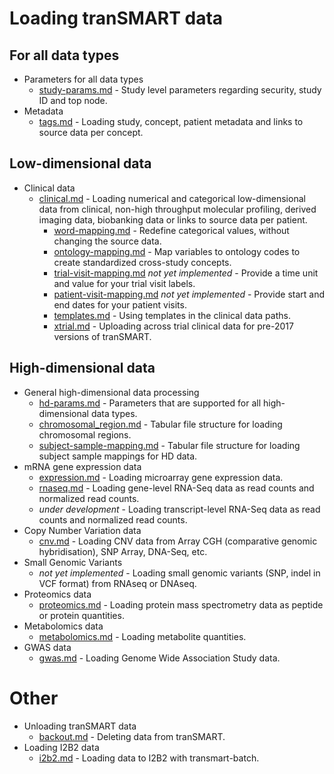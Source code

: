 # Loading tranSMART data

## For all data types
* Parameters for all data types
  * [study-params.md](study-params.md) - Study level parameters regarding security, study ID and top node.
* Metadata
  * [tags.md](tags.md) - Loading study, concept, patient metadata and links to source data per concept.

## Low-dimensional data
* Clinical data
  * [clinical.md](clinical.md) - Loading numerical and categorical low-dimensional data from clinical, non-high throughput molecular profiling, derived imaging data, biobanking data or links to source data per patient.
    * [word-mapping.md](word-mapping.md) - Redefine categorical values, without changing the source data.
    * [ontology-mapping.md](ontology-mapping.md) - Map variables to ontology codes to create standardized cross-study concepts.
    * [trial-visit-mapping.md](trial-visit-mapping.md) *not yet implemented* - Provide a time unit and value for your trial visit labels.
    * [patient-visit-mapping.md](patient-visit-mapping.md) *not yet implemented* - Provide start and end dates for your patient visits.
    * [templates.md](templates.md) - Using templates in the clinical data paths.
    * [xtrial.md](xtrial.md) - Uploading across trial clinical data for pre-2017 versions of tranSMART.

## High-dimensional data
* General high-dimensional data processing
  * [hd-params.md](hd-params.md) - Parameters that are supported for all high-dimensional data types.
  * [chromosomal_region.md](chromosomal_region.md) - Tabular file structure for loading chromosomal regions.
  * [subject-sample-mapping.md](subject-sample-mapping.md) - Tabular file structure for loading subject sample mappings for HD data.
* mRNA gene expression data
  * [expression.md](expression.md) - Loading microarray gene expression data.
  * [rnaseq.md](rnaseq.md) - Loading gene-level RNA-Seq data as read counts and normalized read counts.
  * *under development* - Loading transcript-level RNA-Seq data as read counts and normalized read counts.
* Copy Number Variation data
  * [cnv.md](cnv.md) - Loading CNV data from Array CGH (comparative genomic hybridisation), SNP Array, DNA-Seq, etc.
* Small Genomic Variants
  * *not yet implemented* - Loading small genomic variants (SNP, indel in VCF format) from RNAseq or DNAseq.
* Proteomics data
  * [proteomics.md](proteomics.md) - Loading protein mass spectrometry data as peptide or protein quantities.
* Metabolomics data
  * [metabolomics.md](metabolomics.md) - Loading metabolite quantities.
* GWAS data
  * [gwas.md](gwas.md) - Loading Genome Wide Association Study data.

# Other
* Unloading tranSMART data
  * [backout.md](backout.md) - Deleting data from tranSMART.
* Loading I2B2 data
  * [i2b2.md](i2b2.md) - Loading data to I2B2 with transmart-batch.

